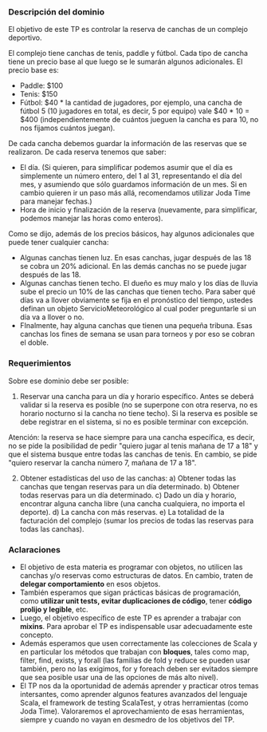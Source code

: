 ### []()Descripción del dominio

El objetivo de este TP es controlar la reserva de canchas de un complejo deportivo.


El complejo tiene canchas de tenis, paddle y fútbol. Cada tipo de cancha tiene un precio base al que luego se le sumarán algunos adicionales. El precio base es:

* Paddle: $100
* Tenis: $150
* Fútbol: $40 * la cantidad de jugadores, por ejemplo, una cancha de fútbol 5 (10 jugadores en total, es decir, 5 por equipo) vale $40 * 10 = $400 (independientemente de cuántos jueguen la cancha es para 10, no nos fijamos cuántos juegan). 



De cada cancha debemos guardar la información de las reservas que se realizaron. De cada reserva tenemos que saber:

* El día. (Si quieren, para simplificar podemos asumir que el día es simplemente un número entero, del 1 al 31, representando el día del mes, y asumiendo que sólo guardamos información de un mes. Si en cambio quieren ir un paso más allá, recomendamos utilizar Joda Time para manejar fechas.)
* Hora de inicio y finalización de la reserva (nuevamente, para simplificar, podemos manejar las horas como enteros).





Como se dijo, además de los precios básicos, hay algunos adicionales que puede tener cualquier cancha:

* Algunas canchas tienen luz. En esas canchas, jugar después de las 18 se cobra un 20% adicional. En las demás canchas no se puede jugar después de las 18.
* Algunas canchas tienen techo. El dueño es muy malo y los días de lluvia sube el precio un 10% de las canchas que tienen techo. Para saber qué días va a llover obviamente se fija en el pronóstico del tiempo, ustedes definan un objeto ServicioMeteorológico al cual poder preguntarle si un día va a llover o no.
* FInalmente, hay alguna canchas que tienen una pequeña tribuna. Esas canchas los fines de semana se usan para torneos y por eso se cobran el doble.

### []()Requerimientos

Sobre ese dominio debe ser posible:
1) Reservar una cancha para un día y horario específico. Antes se deberá validar si la reserva es posible (no se superpone con otra reserva, no es horario nocturno si la cancha no tiene techo). Si la reserva es posible se debe registrar en el sistema, si no es posible terminar con excepción. 


Atención: la reserva se hace siempre para una cancha específica, es decir, no se pide la posibilidad de pedir "quiero jugar al tenis mañana de 17 a 18" y que el sistema busque entre todas las canchas de tenis. En cambio, se pide "quiero reservar la cancha número 7, mañana de 17 a 18".


2) Obtener estadísticas del uso de las canchas:
a) Obtener todas las canchas que tengan reservas para un día determinado.
b) Obtener todas reservas para un día determinado.
c) Dado un día y horario, encontrar alguna cancha libre (una cancha cualquiera, no importa el deporte).
d) La cancha con más reservas.
e) La totalidad de la facturación del complejo (sumar los precios de todas las reservas para todas las canchas).
### []()Aclaraciones


* El objetivo de esta materia es programar con objetos, no utilicen las canchas y/o reservas como estructuras de datos. En cambio, traten de **delegar comportamiento** en esos objetos. 
* También esperamos que sigan prácticas básicas de programación, como **utilizar unit tests, evitar duplicaciones de código**, tener **código prolijo y legible**, etc.
* Luego, el objetivo específico de este TP es aprender a trabajar con **mixins**. Para aprobar el TP es indispensable usar adecuadamente este concepto. 
* Además esperamos que usen correctamente las colecciones de Scala y en particular los métodos que trabajan con **bloques**, tales como map, filter, find, exists, y forall (las familias de fold y reduce se pueden usar también, pero no las exigimos, for y foreach deben ser evitados siempre que sea posible usar una de las opciones de más alto nivel). 
* El TP nos da la oportunidad de además aprender y practicar otros temas intersantes, como aprender algunos features avanzados del lenguaje Scala, el framework de testing ScalaTest, y otras herramientas (como Joda Time). Valoraremos el aprovechamiento de esas herramientas, siempre y cuando no vayan en desmedro de los objetivos del TP.